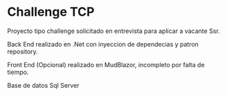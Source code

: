 # Challenge TCP

Proyecto tipo challenge solicitado en entrevista para aplicar a vacante Ssr.

Back End realizado en .Net con inyeccion de dependecias y patron repository.

Front End (Opcional) realizado en MudBlazor, incompleto por falta de tiempo.

Base de datos Sql Server
